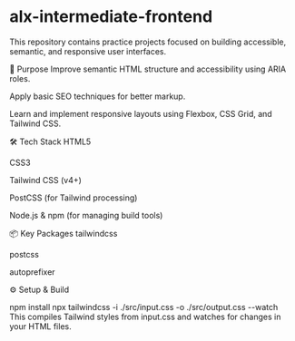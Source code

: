 # alx-intermediate-frontend

This repository contains practice projects focused on building accessible, semantic, and responsive user interfaces.

📌 Purpose
Improve semantic HTML structure and accessibility using ARIA roles.

Apply basic SEO techniques for better markup.

Learn and implement responsive layouts using Flexbox, CSS Grid, and Tailwind CSS.

🛠️ Tech Stack
HTML5

CSS3

Tailwind CSS (v4+)

PostCSS (for Tailwind processing)

Node.js & npm (for managing build tools)

📦 Key Packages
tailwindcss

postcss

autoprefixer

⚙️ Setup & Build

npm install
npx tailwindcss -i ./src/input.css -o ./src/output.css --watch
This compiles Tailwind styles from input.css and watches for changes in your HTML files.

